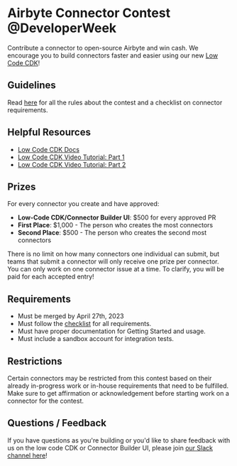 # Airbyte Connector Contest @DeveloperWeek
Contribute a connector to open-source Airbyte and win cash. We encourage you to build connectors faster and easier using our new [Low Code CDK](https://docs.airbyte.com/connector-development/config-based/)!

## Guidelines

Read [here](GUIDELINES.md) for all the rules about the contest and a checklist on connector requirements.

## Helpful Resources

* [Low Code CDK Docs](https://docs.airbyte.com/connector-development/config-based/)
* [Low Code CDK Video Tutorial: Part 1](https://youtu.be/i7VSL2bDvmw)
* [Low Code CDK Video Tutorial: Part 2](https://youtu.be/LQ2RqsrxIRc)
<!--- [Python CDK Docs](https://docs.airbyte.io/connector-development)
* [CDK Tutorial: Creating an HTTP API Source](https://docs.airbyte.io/connector-development/tutorials/cdk-tutorial-python-http)
* [CDK Tutorial: HTTP API Source Speedrun](https://docs.airbyte.io/connector-development/tutorials/cdk-speedrun)
* [CDK Video: HTTP API Source Speedrun](https://www.youtube.com/watch?v=kJ3hLoNfz_E&t=4s&ab_channel=Airbyte) --->

## Prizes

For every connector you create and have approved:
* **Low-Code CDK/Connector Builder UI**: $500 for every approved PR
* **First Place**:  $1,000 - The person who creates the most connectors 
* **Second Place**: $500 -  The person who creates the second most connectors 

There is no limit on how many connectors one individual can submit, but teams that submit a connector will only receive one prize per connector. You can only work on one connector issue at a time. To clarify, you will be paid for each accepted entry!

## Requirements
* Must be merged by April 27th, 2023
* Must follow the [checklist](GUIDELINES.md) for all requirements.
* Must have proper documentation for Getting Started and usage.
* Must include a sandbox account for integration tests.

## Restrictions
Certain connectors may be restricted from this contest based on their already in-progress work or in-house requirements that need to be fulfilled. Make sure to get affirmation or acknowledgement before starting work on a connector for the contest.

## Questions / Feedback
If you have questions as you're building or you'd like to share feedback with us on the low code CDK or Connector Builder UI, please join [our Slack channel here](https://slack.airbyte.com/?_ga=2.24956410.1736686712.1680799031-1865779746.1651594540)!
